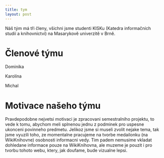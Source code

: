 ```yaml
---
title: tym
layout: post
---
```


Náš tým má tři členy, všichni jsme studenti KISKu (Katedra informačních studií a knihovnictví) na Masarykově univerzitě v Brně.


# Členové týmu

Dominika

Karolína

Michal


# Motivace našeho týmu

Pravdepodobne nejvetsi motivaci je zpracovani semestralniho projektu, to vede k tomu, abychom meli splnenou jednu z podminek pro uspesne ukonceni povinneho predmetu. Jelikoz jsme si museli zvolit nejake tema, tak jsme vyuzili toho, ze momentalne pracujeme na tvorbe medailonku (na WikiKnihovne) osobnosti informacni vedy. Tim padem nemusime vkladat dohledane informace pouze na WikiKnihovna, ale muzeme je pouzit i pro tvorbu tohoto webu, ktery, jak doufame, bude vizualne lepsi. 